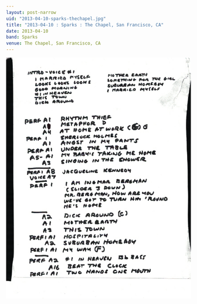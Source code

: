 ```yaml
---
layout: post-narrow
uid: "2013-04-10-sparks-thechapel.jpg"
title: "2013-04-10 : Sparks : The Chapel, San Francisco, CA"
date: 2013-04-10
band: Sparks
venue: The Chapel, San Francisco, CA
---
```


<div class="showcase">
  <img src="/img/2013/04/20130410-Sparks-TheChapel.jpg" alt="2013-04-10-sparks-thechapel.jpg">
</div>
